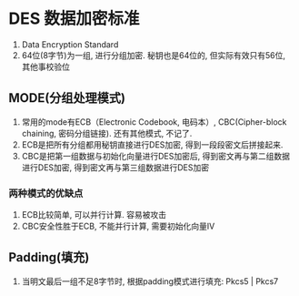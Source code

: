 # DES 数据加密标准
1. Data Encryption Standard
2. 64位(8字节)为一组, 进行分组加密. 秘钥也是64位的, 但实际有效只有56位, 其他事校验位

## MODE(分组处理模式)
1. 常用的mode有ECB（Electronic Codebook, 电码本）, CBC(Cipher-block chaining, 密码分组链接). 还有其他模式, 不记了.
2. ECB是把所有分组都用秘钥直接进行DES加密, 得到一段段密文后拼接起来.
3. CBC是把第一组数据与初始化向量进行DES加密后, 得到密文再与第二组数据进行DES加密, 得到密文再与第三组数据进行DES加密

### 两种模式的优缺点
1. ECB比较简单, 可以并行计算. 容易被攻击
2. CBC安全性胜于ECB, 不能并行计算, 需要初始化向量IV

## Padding(填充)
1. 当明文最后一组不足8字节时, 根据padding模式进行填充: Pkcs5 | Pkcs7